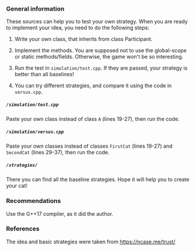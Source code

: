 ### General information

These sources can help you to test your own strategy. When you are ready to implement your idea, you need to do the following steps:

1. Write your own class, that inherits from class Participant.

2. Implement the methods. You are supposed not to use the global-scope or static methods/fields. Otherwise, the game won't be so interesting.

3. Run the test in `simulation/test.cpp`. If they are passed, your strategy is better than all baselines! 

4. You can try different strategies, and compare it using the code in `versus.cpp`.

##### `/simulation/test.cpp`

Paste your own class instead of class `A` (lines 19-27), then run the code.

##### `/simulation/versus.cpp`

Paste your own classes instead of classes `FirstCat` (lines 19-27) and `SecondCat` (lines 29-37), then run the code.

##### `/strategies/`

There you can find all the baseline strategies. Hope it will help you to create your cat!

### Recommendations

Use the G++17 compiler, as it did the author.

### References

The idea and basic strategies were taken from https://ncase.me/trust/